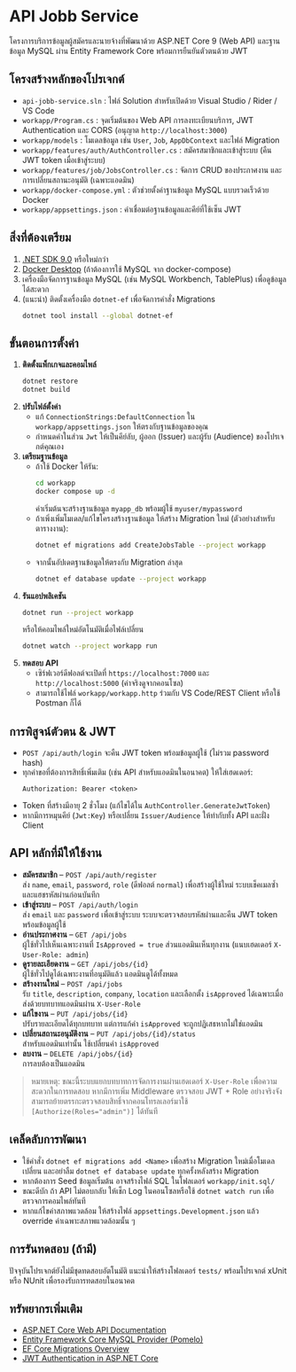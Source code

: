 # API Jobb Service

โครงการบริการข้อมูลผู้สมัครและนายจ้างที่พัฒนาด้วย ASP.NET Core 9 (Web API) และฐานข้อมูล MySQL ผ่าน Entity Framework Core พร้อมการยืนยันตัวตนด้วย JWT

## โครงสร้างหลักของโปรเจกต์
- `api-jobb-service.sln` : ไฟล์ Solution สำหรับเปิดด้วย Visual Studio / Rider / VS Code
- `workapp/Program.cs` : จุดเริ่มต้นของ Web API การลงทะเบียนบริการ, JWT Authentication และ CORS (อนุญาต `http://localhost:3000`)
- `workapp/models` : โมเดลข้อมูล เช่น `User`, `Job`, `AppDbContext` และไฟล์ Migration
- `workapp/features/auth/AuthController.cs` : สมัครสมาชิกและเข้าสู่ระบบ (คืน JWT token เมื่อเข้าสู่ระบบ)
- `workapp/features/job/JobsController.cs` : จัดการ CRUD ของประกาศงาน และการเปลี่ยนสถานะอนุมัติ (เฉพาะแอดมิน)
- `workapp/docker-compose.yml` : ตัวช่วยตั้งค่าฐานข้อมูล MySQL แบบรวดเร็วด้วย Docker
- `workapp/appsettings.json` : ค่าเชื่อมต่อฐานข้อมูลและคีย์ที่ใช้เซ็น JWT

## สิ่งที่ต้องเตรียม
1. [.NET SDK 9.0](https://dotnet.microsoft.com/) หรือใหม่กว่า
2. [Docker Desktop](https://www.docker.com/products/docker-desktop/) (ถ้าต้องการใช้ MySQL จาก docker-compose)
3. เครื่องมือจัดการฐานข้อมูล MySQL (เช่น MySQL Workbench, TablePlus) เพื่อดูข้อมูลได้สะดวก
4. (แนะนำ) ติดตั้งเครื่องมือ `dotnet-ef` เพื่อจัดการคำสั่ง Migrations
   ```bash
   dotnet tool install --global dotnet-ef
   ```

## ขั้นตอนการตั้งค่า
1. **ติดตั้งแพ็กเกจและคอมไพล์**
   ```bash
   dotnet restore
   dotnet build
   ```
2. **ปรับไฟล์ตั้งค่า**
   - แก้ `ConnectionStrings:DefaultConnection` ใน `workapp/appsettings.json` ให้ตรงกับฐานข้อมูลของคุณ
   - กำหนดค่าในส่วน `Jwt` ให้เป็นคีย์ลับ, ผู้ออก (Issuer) และผู้รับ (Audience) ของโปรเจกต์คุณเอง
3. **เตรียมฐานข้อมูล**
   - ถ้าใช้ Docker ให้รัน:
     ```bash
     cd workapp
     docker compose up -d
     ```
     ค่าเริ่มต้นจะสร้างฐานข้อมูล `myapp_db` พร้อมผู้ใช้ `myuser/mypassword`
   - ถ้าเพิ่งเพิ่มโมเดล/แก้ไขโครงสร้างฐานข้อมูล ให้สร้าง Migration ใหม่ (ตัวอย่างสำหรับตารางงาน):
     ```bash
     dotnet ef migrations add CreateJobsTable --project workapp
     ```
   - จากนั้นอัปเดตฐานข้อมูลให้ตรงกับ Migration ล่าสุด
     ```bash
     dotnet ef database update --project workapp
     ```
4. **รันแอปพลิเคชัน**
   ```bash
   dotnet run --project workapp
   ```
   หรือให้คอมไพล์ใหม่อัตโนมัติเมื่อไฟล์เปลี่ยน
   ```bash
   dotnet watch --project workapp run
   ```
5. **ทดสอบ API**
   - เซิร์ฟเวอร์ดีฟอลต์จะเปิดที่ `https://localhost:7000` และ `http://localhost:5000` (ค่าจริงดูจากคอนโซล)
   - สามารถใช้ไฟล์ `workapp/workapp.http` ร่วมกับ VS Code/REST Client หรือใช้ Postman ก็ได้

## การพิสูจน์ตัวตน & JWT
- `POST /api/auth/login` จะคืน JWT token พร้อมข้อมูลผู้ใช้ (ไม่รวม password hash)
- ทุกคำขอที่ต้องการสิทธิ์เพิ่มเติม (เช่น API สำหรับแอดมินในอนาคต) ให้ใส่เฮดเดอร์:
  ```text
  Authorization: Bearer <token>
  ```
- Token ที่สร้างมีอายุ 2 ชั่วโมง (แก้ไขได้ใน `AuthController.GenerateJwtToken`)
- หากมีการหมุนคีย์ (`Jwt:Key`) หรือเปลี่ยน `Issuer/Audience` ให้ทำกับทั้ง API และฝั่ง Client

## API หลักที่มีให้ใช้งาน
- **สมัครสมาชิก** – `POST /api/auth/register`  
  ส่ง `name`, `email`, `password`, `role` (ดีฟอลต์ `normal`) เพื่อสร้างผู้ใช้ใหม่ ระบบเช็คเมลซ้ำและแฮชรหัสผ่านก่อนบันทึก
- **เข้าสู่ระบบ** – `POST /api/auth/login`  
  ส่ง `email` และ `password` เพื่อเข้าสู่ระบบ ระบบจะตรวจสอบรหัสผ่านและคืน JWT token พร้อมข้อมูลผู้ใช้
- **อ่านประกาศงาน** – `GET /api/jobs`  
  ผู้ใช้ทั่วไปเห็นเฉพาะงานที่ `IsApproved = true` ส่วนแอดมินเห็นทุกงาน (แนบเฮดเดอร์ `X-User-Role: admin`)
- **ดูรายละเอียดงาน** – `GET /api/jobs/{id}`  
  ผู้ใช้ทั่วไปดูได้เฉพาะงานที่อนุมัติแล้ว แอดมินดูได้ทั้งหมด
- **สร้างงานใหม่** – `POST /api/jobs`  
  รับ `title`, `description`, `company`, `location` และเลือกตั้ง `isApproved` ได้เฉพาะเมื่อส่งด้วยบทบาทแอดมินผ่าน `X-User-Role`
- **แก้ไขงาน** – `PUT /api/jobs/{id}`  
  ปรับรายละเอียดได้ทุกบทบาท แต่การแก้ค่า `isApproved` จะถูกปฏิเสธหากไม่ใช่แอดมิน
- **เปลี่ยนสถานะอนุมัติงาน** – `PUT /api/jobs/{id}/status`  
  สำหรับแอดมินเท่านั้น ใช้เปลี่ยนค่า `isApproved`
- **ลบงาน** – `DELETE /api/jobs/{id}`  
  การลบต้องเป็นแอดมิน

> หมายเหตุ: ขณะนี้ระบบแยกบทบาทการจัดการงานผ่านเฮดเดอร์ `X-User-Role` เพื่อความสะดวกในการทดสอบ หากมีการเพิ่ม Middleware ตรวจสอบ JWT + Role อย่างจริงจัง สามารถย้ายตรรกะตรวจสอบสิทธิ์จากคอนโทรลเลอร์มาใช้ `[Authorize(Roles="admin")]` ได้ทันที

## เคล็ดลับการพัฒนา
- ใช้คำสั่ง `dotnet ef migrations add <Name>` เพื่อสร้าง Migration ใหม่เมื่อโมเดลเปลี่ยน และอย่าลืม `dotnet ef database update` ทุกครั้งหลังสร้าง Migration
- หากต้องการ Seed ข้อมูลเริ่มต้น อาจสร้างไฟล์ SQL ในโฟลเดอร์ `workapp/init.sql/`
- ขณะดีบัก ถ้า API ไม่ตอบกลับ ให้เช็ก Log ในคอนโซลหรือใช้ `dotnet watch run` เพื่อตรวจการคอมไพล์ทันที
- หากแก้ไขค่าสภาพแวดล้อม ให้สร้างไฟล์ `appsettings.Development.json` แล้ว override ค่าเฉพาะสภาพแวดล้อมนั้น ๆ

## การรันทดสอบ (ถ้ามี)
ปัจจุบันโปรเจกต์ยังไม่มีชุดทดสอบอัตโนมัติ แนะนำให้สร้างโฟลเดอร์ `tests/` พร้อมโปรเจกต์ xUnit หรือ NUnit เพื่อรองรับการทดสอบในอนาคต

## ทรัพยากรเพิ่มเติม
- [ASP.NET Core Web API Documentation](https://learn.microsoft.com/aspnet/core/web-api/)
- [Entity Framework Core MySQL Provider (Pomelo)](https://github.com/PomeloFoundation/Pomelo.EntityFrameworkCore.MySql)
- [EF Core Migrations Overview](https://learn.microsoft.com/ef/core/managing-schemas/migrations/)
- [JWT Authentication in ASP.NET Core](https://learn.microsoft.com/aspnet/core/security/authentication/jwt)

